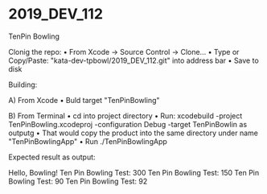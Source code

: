 # 2019_DEV_112
TenPin Bowling

Clonig the repo:
• From Xcode -> Source Control -> Clone...
• Type or Copy/Paste: "kata-dev-tpbowl/2019_DEV_112.git" into address bar
• Save to disk

Building:

A) From Xcode
• Buld target "TenPinBowling"

B) From Terminal
• cd into project directory
• Run: xcodebuild -project TenPinBowling.xcodeproj -configuration Debug -target TenPinBowlin as outputg 
• That would copy the product into the same directory under name "TenPinBowlingApp"
• Run ./TenPinBowlingApp

Expected result as output:

Hello, Bowling!
Ten Pin Bowling Test: 300
Ten Pin Bowling Test: 150
Ten Pin Bowling Test: 90
Ten Pin Bowling Test: 92
